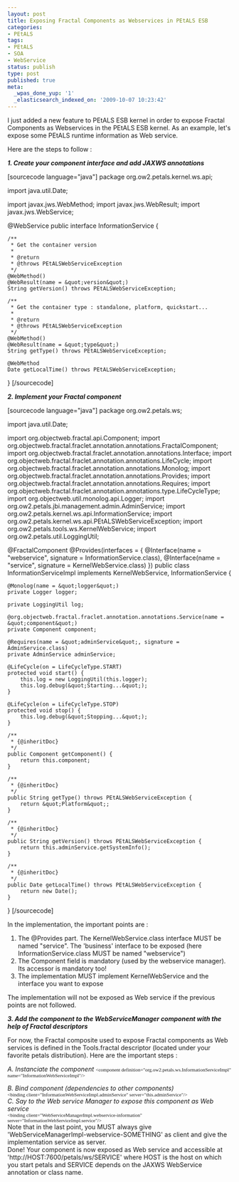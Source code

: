 ```yaml
---
layout: post
title: Exposing Fractal Components as Webservices in PEtALS ESB
categories:
- PEtALS
tags:
- PEtALS
- SOA
- WebService
status: publish
type: post
published: true
meta:
  _wpas_done_yup: '1'
  _elasticsearch_indexed_on: '2009-10-07 10:23:42'
---
```

I just added a new feature to PEtALS ESB kernel in order to expose Fractal Components as Webservices in the PEtALS ESB kernel. As an example, let's expose some PEtALS runtime information as Web service.

Here are the steps to follow :

<strong><em>1. Create your component interface and add JAXWS annotations</em></strong>

[sourcecode language="java"]
package org.ow2.petals.kernel.ws.api;

import java.util.Date;

import javax.jws.WebMethod;
import javax.jws.WebResult;
import javax.jws.WebService;

@WebService
public interface InformationService {

    /**
     * Get the container version
     *
     * @return
     * @throws PEtALSWebServiceException
     */
    @WebMethod()
    @WebResult(name = &quot;version&quot;)
    String getVersion() throws PEtALSWebServiceException;

    /**
     * Get the container type : standalone, platform, quickstart...
     *
     * @return
     * @throws PEtALSWebServiceException
     */
    @WebMethod()
    @WebResult(name = &quot;type&quot;)
    String getType() throws PEtALSWebServiceException;

    @WebMethod
    Date getLocalTime() throws PEtALSWebServiceException;

}
[/sourcecode]

<em><strong>2. Implement your Fractal component</strong></em><strong>
</strong>

[sourcecode language="java"]
package org.ow2.petals.ws;

import java.util.Date;

import org.objectweb.fractal.api.Component;
import org.objectweb.fractal.fraclet.annotation.annotations.FractalComponent;
import org.objectweb.fractal.fraclet.annotation.annotations.Interface;
import org.objectweb.fractal.fraclet.annotation.annotations.LifeCycle;
import org.objectweb.fractal.fraclet.annotation.annotations.Monolog;
import org.objectweb.fractal.fraclet.annotation.annotations.Provides;
import org.objectweb.fractal.fraclet.annotation.annotations.Requires;
import org.objectweb.fractal.fraclet.annotation.annotations.type.LifeCycleType;
import org.objectweb.util.monolog.api.Logger;
import org.ow2.petals.jbi.management.admin.AdminService;
import org.ow2.petals.kernel.ws.api.InformationService;
import org.ow2.petals.kernel.ws.api.PEtALSWebServiceException;
import org.ow2.petals.tools.ws.KernelWebService;
import org.ow2.petals.util.LoggingUtil;

@FractalComponent
@Provides(interfaces = { @Interface(name = &quot;webservice&quot;, signature = InformationService.class),
        @Interface(name = &quot;service&quot;, signature = KernelWebService.class) })
public class InformationServiceImpl implements KernelWebService, InformationService {

    @Monolog(name = &quot;logger&quot;)
    private Logger logger;

    private LoggingUtil log;

    @org.objectweb.fractal.fraclet.annotation.annotations.Service(name = &quot;component&quot;)
    private Component component;

    @Requires(name = &quot;adminService&quot;, signature = AdminService.class)
    private AdminService adminService;

    @LifeCycle(on = LifeCycleType.START)
    protected void start() {
        this.log = new LoggingUtil(this.logger);
        this.log.debug(&quot;Starting...&quot;);
    }

    @LifeCycle(on = LifeCycleType.STOP)
    protected void stop() {
        this.log.debug(&quot;Stopping...&quot;);
    }

    /**
     * {@inheritDoc}
     */
    public Component getComponent() {
        return this.component;
    }

    /**
     * {@inheritDoc}
     */
    public String getType() throws PEtALSWebServiceException {
        return &quot;Platform&quot;;
    }

    /**
     * {@inheritDoc}
     */
    public String getVersion() throws PEtALSWebServiceException {
        return this.adminService.getSystemInfo();
    }

    /**
     * {@inheritDoc}
     */
    public Date getLocalTime() throws PEtALSWebServiceException {
        return new Date();
    }

}
[/sourcecode]

In the implementation, the important points are :
<ol>
	<li>The @Provides part. The KernelWebService.class interface MUST be named "service". The 'business' interface to be exposed (here InformationService.class MUST be named "webservice")</li>
	<li>The Component field is mandatory (used by the webservice manager). Its accessor is mandatory too!</li>
	<li>The implementation MUST implement KernelWebService and the interface you want to expose</li>
</ol>
The implementation will not be exposed as Web service if the previous points are not followed.

<strong><em>3. Add the component to the WebServiceManager component with the help of Fractal descriptors</em></strong>

For now, the Fractal composite used to expose Fractal components as Web services is defined in the Tools.fractal descriptor (located under your favorite petals distribution). Here are the important steps :

<em>A. Instanciate the component
</em> <span style="font-family:Monaco, 'Times New Roman', 'Bitstream Charter', Times, serif;line-height:normal;font-size:11px;">&lt;component definition="org.ow2.petals.ws.InformationServiceImpl" name="InformationWebServiceImpl"/&gt;</span>
<div><em>B. Bind component (dependencies to other components)</em></div>
<div><span style="font-family:Monaco, 'Times New Roman', 'Bitstream Charter', Times, serif;line-height:normal;font-size:11px;">&lt;binding client="InformationWebServiceImpl.adminService" server="this.adminService"/&gt;</span></div>
<div>
<div><span style="font-family:Monaco, 'Times New Roman', 'Bitstream Charter', Times, serif;font-size:small;"><span style="line-height:normal;">
</span></span></div>
</div>
<div><em>C. Say to the Web service Manager to expose this component as Web service</em></div>
<div>
<p style="font:11px Monaco;margin:0;">&lt;binding client="WebServiceManagerImpl.webservice-information" server="InformationWebServiceImpl.service"/&gt;</p>

<div><span style="font-family:Monaco, 'Times New Roman', 'Bitstream Charter', Times, serif;"><span style="line-height:normal;font-size:small;">
</span></span></div>
</div>
<div>Note that in the last point, you MUST always give 'WebServiceManagerImpl-webservice-SOMETHING' as client and give the implementation service as server.</div>
<div>Done! Your component is now exposed as Web service and accessible at 'http://HOST:7600/petals/ws/SERVICE' where HOST is the host on which you start petals and SERVICE depends on the JAXWS WebService annotation or class name.</div>
